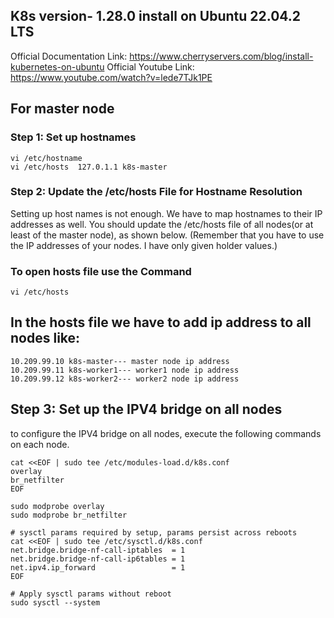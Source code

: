 ## K8s version- 1.28.0 install on Ubuntu 22.04.2 LTS
Official Documentation Link: https://www.cherryservers.com/blog/install-kubernetes-on-ubuntu
Official Youtube Link: https://www.youtube.com/watch?v=lede7TJk1PE


## For master node 

### Step 1: Set up hostnames
    vi /etc/hostname
    vi /etc/hosts  127.0.1.1 k8s-master

### Step 2: Update the /etc/hosts File for Hostname Resolution
Setting up host names is not enough. We have to map hostnames to their IP addresses as well. 
You should update the /etc/hosts file of all nodes(or at least of the master node), as shown below. 
(Remember that you have to use the IP addresses of your nodes. I have only given holder values.) 

### To open hosts file use the Command
    vi /etc/hosts
## In the hosts file we have to add ip address to all nodes like:    
    10.209.99.10 k8s-master--- master node ip address
    10.209.99.11 k8s-worker1--- worker1 node ip address
    10.209.99.12 k8s-worker2--- worker2 node ip address
    
## Step 3: Set up the IPV4 bridge on all nodes 
to configure the IPV4 bridge on all nodes, execute the following commands on each node.

    cat <<EOF | sudo tee /etc/modules-load.d/k8s.conf
    overlay
    br_netfilter
    EOF
    
    sudo modprobe overlay
    sudo modprobe br_netfilter
    
    # sysctl params required by setup, params persist across reboots
    cat <<EOF | sudo tee /etc/sysctl.d/k8s.conf
    net.bridge.bridge-nf-call-iptables  = 1
    net.bridge.bridge-nf-call-ip6tables = 1
    net.ipv4.ip_forward                 = 1
    EOF
    
    # Apply sysctl params without reboot
    sudo sysctl --system

